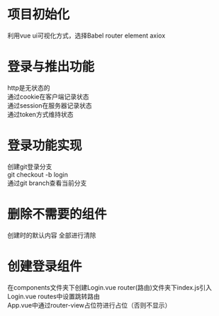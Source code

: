 # 项目初始化  
利用vue ui可视化方式，选择Babel router element axiox 
# 登录与推出功能  
http是无状态的  
通过cookie在客户端记录状态  
通过session在服务器记录状态  
通过token方式维持状态  
# 登录功能实现  
创建git登录分支  
git checkout -b login  
通过git branch查看当前分支  
# 删除不需要的组件  
创建时的默认内容 全部进行清除  
# 创建登录组件 
在components文件夹下创建Login.vue
router(路由)文件夹下index.js引入Login.vue 
routes中设置跳转路由  
App.vue中通过router-view占位符进行占位（否则不显示）  

